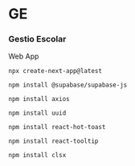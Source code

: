 # GE

### Gestio Escolar

Web App

`npx create-next-app@latest`

`npm install @supabase/supabase-js`

`npm install axios`

`npm install uuid`

`npm install react-hot-toast`

`npm install react-tooltip`

`npm install clsx`
